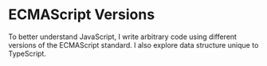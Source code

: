 # ECMAScript Versions
To better understand JavaScript, I write arbitrary code using different versions of the ECMAScript standard. I also explore data structure unique to TypeScript.
